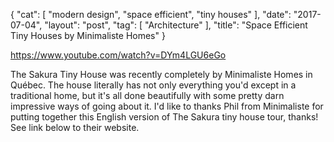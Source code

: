 {
   "cat": [
      "modern design",
      "space efficient",
      "tiny houses"
   ],
   "date": "2017-07-04",
   "layout": "post",
   "tag": [
      "Architecture"
   ],
   "title": "Space Efficient Tiny Houses by Minimaliste Homes"
}

https://www.youtube.com/watch?v=DYm4LGU6eGo

The Sakura Tiny House was recently completely by Minimaliste Homes in Québec. The house literally has not only everything you'd except in a traditional home, but it's all done beautifully with some pretty darn impressive ways of going about it. I'd like to thanks Phil from Minimaliste for putting together this English version of The Sakura tiny house tour, thanks! See link below to their website. 